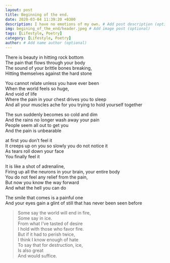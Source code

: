 ```yaml
---
layout: post
title: Beginning of the end.
date: 2020-03-04 11:39:20 +0300
description: I have no emotions of my own. # Add post description (optional)
img: begining_of_the_end/header.jpeg # Add image post (optional)
tags: [Lifestyle, Poetry]
category: [Lifestyle, Poetry]
author: # Add name author (optional)
---
```

There is beauty in hitting rock bottom <br/>
The pain that flows through your body <br/>
The sound of your brittle bones breaking, <br/>
Hitting themselves against the hard stone <br/>

You cannot relate unless you have ever been <br/>
When the world feels so huge, <br/>
And void of life <br/>
Where the pain in your chest drives you to sleep <br/>
And all your muscles ache for you trying to hold yourself together <br/>

The sun suddenly becomes so cold and dim <br/>
And the rains no longer wash away your pain <br/>
People seem all out to get you <br/>
And the pain is unbearable <br/>

at first you don’t feel it <br/>
It creeps up on you so slowly you do not notice it <br/>
As tears roll down your face <br/>
You finally feel it <br/>

It is like a shot of adrenaline, <br/>
Firing up all the neurons in your brain, your entire body <br/>
You do not feel any relief from the pain, <br/>
But now you know the way forward <br/>
And what the hell you can do <br/>

The smile that comes is a painful one <br/>
And your eyes gain a glint of still that has never been seen before <br/>

> Some say the world will end in fire,<br/>
 Some say in ice.<br/>
 From what I've tasted of desire<br/>
 I hold with those who favor fire.<br/>
 But if it had to perish twice,<br/>
 I think I know enough of hate<br/>
 To say that for destruction, ice,<br/>
 Is also great<br/>
 And would suffice. <br/>
